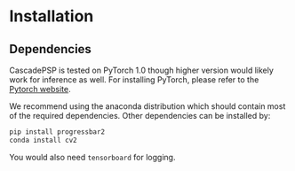 # Installation

## Dependencies

CascadePSP is tested on PyTorch 1.0 though higher version would likely work for inference as well.
For installing PyTorch, please refer to the [Pytorch website](https://pytorch.org/).  

We recommend using the anaconda distribution which should contain most of the required dependencies. Other dependencies can be installed by:

``` bash
pip install progressbar2
conda install cv2
```
You would also need `tensorboard` for logging.
